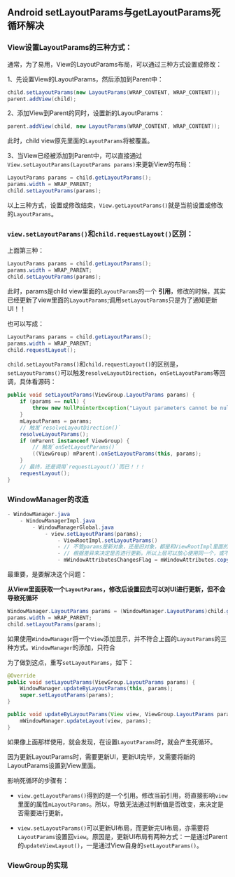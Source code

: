 ## Android setLayoutParams与getLayoutParams死循环解决

### View设置LayoutParams的三种方式：

通常，为了易用，View的LayoutParams布局，可以通过三种方式设置或修改：

1、先设置View的LayoutParams，然后添加到Parent中：

```java
child.setLayoutParams(new LayoutParams(WRAP_CONTENT, WRAP_CONTENT));
parent.addView(child);
```

2、添加View到Parent的同时，设置新的LayoutParams：

```java
parent.addView(child, new LayoutParams(WRAP_CONTENT, WRAP_CONTENT));
```

此时，child view原先里面的`LayoutParams`将被覆盖。

3、当View已经被添加到Parent中，可以直接通过`View.setLayoutParams(LayoutParams params)`来更新View的布局：

```java
LayoutParams params = child.getLayoutParams();
params.width = WRAP_PARENT;
child.setLayoutParams(params);
```

以上三种方式，设置或修改结束，`View.getLayoutParams()`就是当前设置或修改的`LayoutParams`。

### `view.setLayoutParams()`和`child.requestLayout()`区别：

上面第三种：

```java
LayoutParams params = child.getLayoutParams();
params.width = WRAP_PARENT;
child.setLayoutParams(params);
```

此时，params是child view里面的`LayoutParams`的一个 **引用**，修改的时候，其实已经更新了view里面的`LayoutParams`;调用`setLayoutParams`只是为了通知更新UI！！

也可以写成：

```java
LayoutParams params = child.getLayoutParams();
params.width = WRAP_PARENT;
child.requestLayout();
```

`child.setLayoutParams()`和`child.requestLayout()`的区别是，`setLayoutParams()`可以触发`resolveLayoutDirection`，`onSetLayoutParams`等回调，具体看源码：

```java
public void setLayoutParams(ViewGroup.LayoutParams params) {
    if (params == null) {
        throw new NullPointerException("Layout parameters cannot be null");
    }
    mLayoutParams = params;
    // 触发`resolveLayoutDirection()`
    resolveLayoutParams();
    if (mParent instanceof ViewGroup) {
        // 触发`onSetLayoutParams()`
        ((ViewGroup) mParent).onSetLayoutParams(this, params);
    }
    // 最终，还是调用`requestLayout()`而已！！！
    requestLayout();
}
```

### WindowManager的改造

```java
- WindowManager.java
    - WindowManagerImpl.java
        - WindowManagerGlobal.java
            - view.setLayoutParams(params);
                - ViewRootImpl.setLayoutParams()
                - // 不管params是新对象，还是旧对象，都是和ViewRootImpl里面的mWindowAttributes对比
                - // 根据差异来决定是否进行更新。所以上层可以放心使用同一个，或不同的LayoutParams。
                - mWindowAttributesChangesFlag = mWindowAttributes.copyFrom(params);
```

最重要，是要解决这个问题：

**从View里面获取一个`LayoutParams`，修改后设置回去可以对UI进行更新，但不会导致死循环**

```java
WindowManager.LayoutParams params = (WindowManager.LayoutParams)child.getLayoutParams();
params.width = WRAP_PARENT;
child.setLayoutParams(params);
```



如果使用`WindowManager`将一个`View`添加显示，并不符合上面的`LayoutParams`的三种方式。`WindowManager`的添加，只符合

为了做到这点，重写`setLayoutParams`，如下：

```java
@Override
public void setLayoutParams(ViewGroup.LayoutParams params) {
    WindowManager.updateByLayoutParams(this, params);
    super.setLayoutParams(params);
}

public void updateByLayoutParams(View view, ViewGroup.LayoutParams params) {
    mWindowManager.updateLayout(view, params);
}
```

如果像上面那样使用，就会发现，在设置`LayoutParams`时，就会产生死循环。

因为更新LayoutParams时，需要更新UI，更新UI完毕，又需要将新的LayoutParams设置到View里面。

影响死循环的步骤有：

* `view.getLayoutParams()`得到的是一个引用。修改当前引用，将直接影响`view`里面的属性`mLayoutParams`。所以，导致无法通过判断值是否改变，来决定是否需要进行更新。

* `view.setLayoutParams()`可以更新UI布局，而更新完UI布局，亦需要将`LayoutParams`设置回`view`。原因是，更新UI布局有两种方式：一是通过Parent的`updateViewLayout()`，一是通过View自身的`setLayoutParams()`。

### ViewGroup的实现
